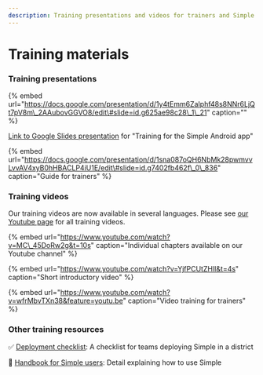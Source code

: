 ```yaml
---
description: Training presentations and videos for trainers and Simple users
---
```


# Training materials

### Training presentations

{% embed url="https://docs.google.com/presentation/d/1y4tEmm6ZaIphf48s8NNr6LjQt7pV8m\_2AAubovGGVO8/edit\#slide=id.g625ae98c28\_1\_21" caption="" %}

[Link to Google Slides presentation](https://docs.google.com/presentation/d/1y4tEmm6ZaIphf48s8NNr6LjQt7pV8m_2AAubovGGVO8/edit) for "Training for the Simple Android app"

{% embed url="https://docs.google.com/presentation/d/1sna087oQH6NbMk28pwmvvLvvAV4xyB0hHBACLP4iU1E/edit\#slide=id.g7402fb462f\_0\_836" caption="Guide for trainers" %}

### Training videos 

Our training videos are now available in several languages. Please see [our Youtube page](https://youtube.com/simpleorg) for all training videos.

{% embed url="https://www.youtube.com/watch?v=MC\_45DoRw2g&t=10s" caption="Individual chapters available on our Youtube channel" %}

{% embed url="https://www.youtube.com/watch?v=YjfPCUtZHlI&t=4s" caption="Short introductory video" %}

{% embed url="https://www.youtube.com/watch?v=wfrMbvTXn38&feature=youtu.be" caption="Video training for trainers" %}

### Other training resources

✅ [Deployment checklist](https://docs.google.com/document/d/1cleJkm09VRGUAafkpzC9U2ao9r4r8ewZjLPwfTTj57Q/edit): A checklist for teams deploying Simple in a district

📖 [Handbook for Simple users](https://drive.google.com/file/d/1MM2dEpUBgE3EyZS9CrzuxgjHqIQa3eb1/view): Detail explaining how to use Simple



